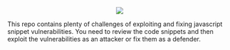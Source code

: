 

<p align="center">
  <img src="https://github.com/sun0day/js-audit/assets/102238922/d5dc0c21-47c7-4d18-a3b8-1f268306fcbf" />
  
</p>


This repo contains plenty of challenges of exploiting and fixing javascript snippet vulnerabilities. You need to review the code snippets and then exploit the vulnerabilities as an attacker or fix them as a defender.


